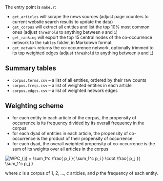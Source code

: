 The entry point is `make.r`:

* `get_articles` will scrape the news sources (adjust page counters to current website search results to update the data)
* `get_corpus` will extract all entities and list the top 10% most common ones (adjust `threshold` to anything between `0` and `1`)
* `get_ranking` will export the top 15 central nodes of the co-occurrence network to the `tables` folder, in Markdown format
* `get_network` returns the co-occurrence network, optionally trimmed to its top weighted edges (adjust `threshold` to anything between `0` and `1`)

## Summary tables

* `corpus.terms.csv` – a list of all entities, ordered by their raw counts
* `corpus.freqs.csv` – a list of weighted entities in each article
* `corpus.edges.csv` – a list of weighted network edges

## Weighting scheme

* for each entity in each article of the corpus, the propensity of occurrence is its frequency divided by its overall frequency in the corpus
* for each dyad of entities in each article, the propensity of co-occurrence is the product of their propensity of occurrence
* for each dyad, the overall weighted propensity of co-occurrence is the sum of its weights over all articles in the corpus

![WPC_{ij} = \sum_1^c \frac{ p_i }{ \sum_1^c p_i } \cdot \frac{ p_j }{ \sum_1^c p_j }](eq.png)

where _c_ is a corpus of 1, 2, ..., _c_ articles, and _p_ the frequency of each entity.